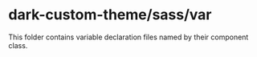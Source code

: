 # dark-custom-theme/sass/var

This folder contains variable declaration files named by their component class.
